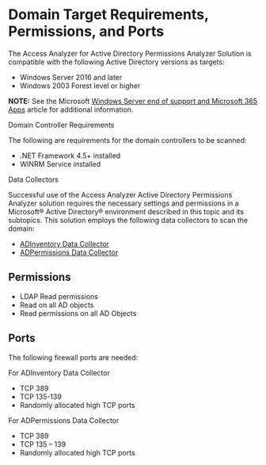 # Domain Target Requirements, Permissions, and Ports

The Access Analyzer for Active Directory Permissions Analyzer Solution is compatible with the
following Active Directory versions as targets:

- Windows Server 2016 and later
- Windows 2003 Forest level or higher

**NOTE:** See the Microsoft
[Windows Server end of support and Microsoft 365 Apps](https://learn.microsoft.com/en-us/deployoffice/endofsupport/windows-server-support)
article for additional information.

Domain Controller Requirements

The following are requirements for the domain controllers to be scanned:

- .NET Framework 4.5+ installed
- WINRM Service installed

Data Collectors

Successful use of the Access Analyzer Active Directory Permissions Analyzer solution requires the
necessary settings and permissions in a Microsoft® Active Directory® environment described in this
topic and its subtopics. This solution employs the following data collectors to scan the domain:

- [ADInventory Data Collector](/docs/accessanalyzer/12.0/admin/datacollector/adinventory/overview.md)
- [ADPermissions Data Collector](/docs/accessanalyzer/12.0/admin/datacollector/adpermissions/overview.md)

## Permissions

- LDAP Read permissions
- Read on all AD objects
- Read permissions on all AD Objects

## Ports

The following firewall ports are needed:

For ADInventory Data Collector

- TCP 389
- TCP 135-139
- Randomly allocated high TCP ports

For ADPermissions Data Collector

- TCP 389
- TCP 135 – 139
- Randomly allocated high TCP ports
